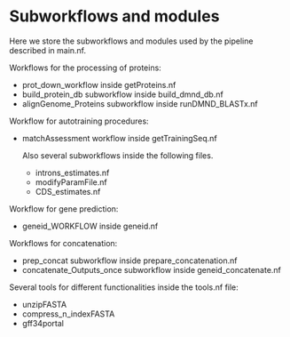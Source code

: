 # Subworkflows and modules

Here we store the subworkflows and modules used by the pipeline described in main.nf.

Workflows for the processing of proteins:
- prot_down_workflow inside getProteins.nf
- build_protein_db subworkflow inside build_dmnd_db.nf
- alignGenome_Proteins subworkflow inside runDMND_BLASTx.nf

Workflow for autotraining procedures:
- matchAssessment workflow inside getTrainingSeq.nf

  Also several subworkflows inside the following files.
  - introns_estimates.nf
  - modifyParamFile.nf
  - CDS_estimates.nf

Workflow for gene prediction:
- geneid_WORKFLOW inside geneid.nf

Workflows for concatenation:
- prep_concat subworkflow inside prepare_concatenation.nf
- concatenate_Outputs_once subworkflow inside geneid_concatenate.nf

Several tools for different functionalities inside the tools.nf file:
- unzipFASTA
- compress_n_indexFASTA
- gff34portal
